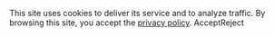 This site uses cookies to deliver its service and to analyze traffic. By browsing this site, you accept the [privacy policy](https://zeron.one/privacy-policy/).
AcceptReject
